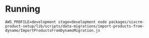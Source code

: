 # Running

`AWS_PROFILE=development stage=development node packages/sixcrm-product-setup/lib/scripts/data-migrations/import-products-from-dynamo/ImportProductsFromDynamoMigration.js 
`
